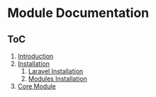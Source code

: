 # Module Documentation


## ToC

1. [Introduction](https://github.com/nWidart-Modules/Documentation/blob/master/Introduction/introduction.md)
1. [Installation]()
	1. [Laravel Installation](https://github.com/nWidart-Modules/Documentation/blob/master/Installation/laravel-installation.md)
	1. [Modules Installation](https://github.com/nWidart-Modules/Documentation/blob/master/Installation/modules-installation.md)
2. [Core Module]()